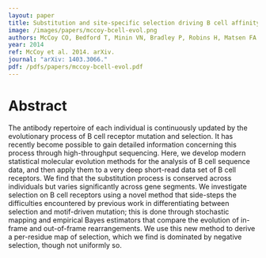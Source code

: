 ```yaml
---
layout: paper
title: Substitution and site-specific selection driving B cell affinity maturation is consistent across individuals
image: /images/papers/mccoy-bcell-evol.png
authors: McCoy CO, Bedford T, Minin VN, Bradley P, Robins H, Matsen FA.
year: 2014
ref: McCoy et al. 2014. arXiv.
journal: "arXiv: 1403.3066."
pdf: /pdfs/papers/mccoy-bcell-evol.pdf
---
```


# Abstract

The antibody repertoire of each individual is continuously updated by the evolutionary process of B cell receptor mutation and selection. It has recently become possible to gain detailed information concerning this process through high-throughput sequencing. Here, we develop modern statistical molecular evolution methods for the analysis of B cell sequence data, and then apply them to a very deep short-read data set of B cell receptors. We find that the substitution process is conserved across individuals but varies significantly across gene segments. We investigate selection on B cell receptors using a novel method that side-steps the difficulties encountered by previous work in differentiating between selection and motif-driven mutation; this is done through stochastic mapping and empirical Bayes estimators that compare the evolution of in-frame and out-of-frame rearrangements. We use this new method to derive a per-residue map of selection, which we find is dominated by negative selection, though not uniformly so.
